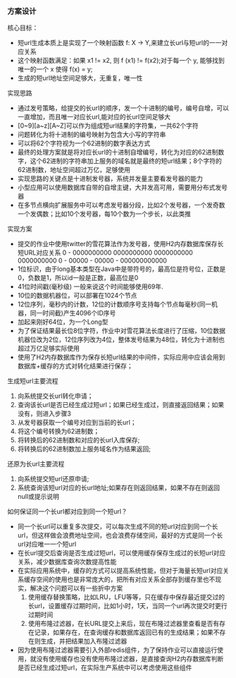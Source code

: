 ### 方案设计
核心目标：
- 短url生成本质上是实现了一个映射函数 f: X -> Y,来建立长url与短url的一一对应关系
- 这个映射函数满足：如果 x1 != x2, 则 f (x1) != f(x2);对于每一个 y, 能够找到唯一的一个 x 使得 f(x) = y;
- 生成的短url地址空间足够大，无重复，唯一性

实现思路
- 通过发号策略，给提交的长url的顺序，发一个十进制的编号，编号自增，可以一直增加，而且唯一对应长url,能对应的长url空间足够大
- [0~9][a~z][A~Z]可以作为组成短url结果的字符集，一共62个字符
- 问题转化为将十进制的编号映射为包含大小写的字符串
- 可以将62个字符视为一个62进制的数字表达方式
- 最终的处理方案就是将对应长url的十进制自增编号，转化为对应的62进制数字，这个62进制的字符串加上服务的域名就是最终的短url结果；8个字符的62进制数，地址空间超过万亿，足够使用
- 实现思路的关键点是十进制发号器，系统并发量主要看发号器的能力
- 小型应用可以使用数据库自带的自增主键，大并发高可用，需要用分布式发号器
- 在多节点横向扩展服务中可以考虑发号器分段，比如2个发号器，一个发奇数一个发偶数；比如10个发号器，每10个数为一个步长，以此类推

实现方案
- 提交的作业中使用twitter的雪花算法作为发号器，使用H2内存数据库保存长短URL对应关系
0 - 0000000000 0000000000 0000000000 0000000000 0 - 00000 - 00000 - 000000000000 
- 1位标识，由于long基本类型在Java中是带符号的，最高位是符号位，正数是0，负数是1，所以id一般是正数，最高位是0
- 41位时间戳(毫秒级) 一般来说这个时间能够使用69年.
- 10位的数据机器位，可以部署在1024个节点
- 12位序列，毫秒内的计数，12位的计数顺序号支持每个节点每毫秒(同一机器，同一时间截)产生4096个ID序号
- 加起来刚好64位，为一个Long型
- 为了保证结果最长位8位字符，作业中对雪花算法长度进行了压缩，10位数据机器位改为2位，12位序列改为4位，整体发号结果为48位，转化为十进制也超过万亿足够实际使用
- 使用了H2内存数据库作为保存长短url结果的中间件，实际应用中应该会用到数据库+缓存的方式对转化结果进行保存；

生成短url主要流程
1. 向系统提交长url转化申请；
2. 查询该长url是否已经生成过短url；如果已经生成过，则直接返回结果；如果没有，则进入步骤3
3. 从发号器获取一个编号对应到当前的长url；
4. 将这个编号转换为62进制数；
5. 将转换后的62进制数和对应的长url入库保存;
6. 将转换后的62进制数加上服务域名作为结果返回;

还原为长url主要流程
1. 向系统提交短url还原申请;
2. 系统查询该短url对应的长url地址;如果存在则返回结果，如果不存在则返回null或提示说明

如何保证同一个长url都对应到同一个短url？
- 同一个长url可以重复多次提交，可以每次生成不同的短url对应到同一个长url，但这样做会浪费地址空间，也会浪费存储空间，最好的方式是同一个长url对应唯一一个短url
- 在长url提交后查询是否生成过短url，可以使用缓存保存生成过的长短url对应关系，减少数据库查询次数提高性能
- 在实际应用系统中，缓存的方式可以提高系统性能，但对于海量长短url对应关系缓存空间的使用也是非常庞大的，把所有对应关系全部存到缓存里也不现实，解决这个问题可以有一些折中方案
  1. 使用缓存替换策略，比如LRU，LFU等等，只在缓存中保存最近提交过的长url，设置缓存过期时间，比如1小时，1天，当同一个url再次提交时更行过期时间
  2. 使用布隆过滤器，在长URL提交上来后，现在布隆过滤器里查看是否有存在记录，如果存在，在查询缓存和数据库返回已有的生成结果；如果不存在则生成，并把结果加入布隆过滤器
- 因为使用布隆过滤器需要引入外部redis组件，为了保持作业可以直接运行使用，就没有使用缓存也没有使用布隆过滤器，是直接查询H2内存数据库判断是否已经生成过短url，在实际生产系统中可以考虑使用这些组件
